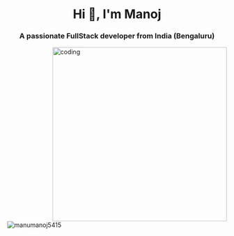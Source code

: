 
              


<h1 align="center">Hi 👋, I'm Manoj</h1>
<h3 align="center">A passionate FullStack developer from India (Bengaluru)</h3>

<img align="right" alt="coding" width="400" src="https://user-images.githubusercontent.com/55389276/140866485-8fb1c876-9a8f-4d6a-98dc-08c4981eaf70.gif">

<p align="left"> <img src="https://komarev.com/ghpvc/?username=vishwajeet14all&label=Profile%20views&color=0e75b6&style=flat" alt="manumanoj5415" /> </p>

<p align="left"> <a href="https://twitter.com/" target="blank"><img src="[https://img.shields.io/twitter/follow/?logo=twitter&style=for-the-badge](https://giphy.com/gifs/programmer-p4NLw3I4U0idi)" alt="" /></a> </p>
                  
